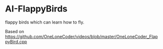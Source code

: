 # AI-FlappyBirds
flappy birds which can learn how to fly.  

Based on https://github.com/OneLoneCoder/videos/blob/master/OneLoneCoder_FlappyBird.cpp
